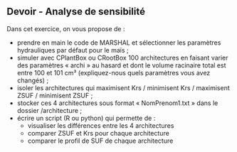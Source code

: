 ## Devoir - Analyse de sensibilité
Dans cet exercice, on vous propose de :

- prendre en main le code de MARSHAL et sélectionner les paramètres hydrauliques par défaut pour le maïs ;
- simuler avec CPlantBox ou CRootBox 100 architectures en faisant varier des paramètres « archi » au hasard et dont le volume racinaire total est entre 100 et 101 cm³ (expliquez-nous quels paramètres vous avez changés) ;
- isoler les architectures qui maximisent Krs / minimisent Krs / maximisent ZSUF / minimisent ZSUF ;
- stocker ces 4 architectures sous format « NomPrenom1.txt » dans le dossier  /architecture ;
- écrire un script (R ou python) qui permette de :
  - visualiser les différences entre les 4 architectures
  - comparer ZSUF et Krs pour chaque architecture
  - comparer le profil de SUF de chaque architecture
 
